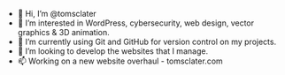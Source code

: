 - 👋 Hi, I’m @tomsclater
- 👀 I’m interested in WordPress, cybersecurity, web design, vector graphics & 3D animation.
- 🌱 I’m currently using Git and GitHub for version control on my projects.
- 💞️ I’m looking to develop the websites that I manage.
- 📫 Working on a new website overhaul - tomsclater.com

<!---
tomsclater/tomsclater is a ✨ special ✨ repository because its `README.md` (this file) appears on your GitHub profile.
You can click the Preview link to take a look at your changes.
--->
